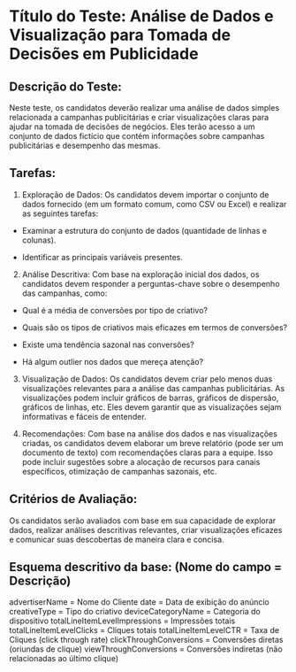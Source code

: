 # Título do Teste: Análise de Dados e Visualização para Tomada de Decisões em Publicidade
 
## Descrição do Teste:

Neste teste, os candidatos deverão realizar uma análise de dados simples relacionada a campanhas publicitárias e criar visualizações claras para ajudar na tomada de decisões de negócios. Eles terão acesso a um conjunto de dados fictício que contém informações sobre campanhas publicitárias e desempenho das mesmas. 

## Tarefas:

1) Exploração de Dados: Os candidatos devem importar o conjunto de dados fornecido (em um formato comum, como CSV ou Excel) e realizar as seguintes tarefas:

 - Examinar a estrutura do conjunto de dados (quantidade de linhas e colunas).

 - Identificar as principais variáveis presentes.

2) Análise Descritiva: Com base na exploração inicial dos dados, os candidatos devem responder a perguntas-chave sobre o desempenho das campanhas, como:

- Qual é a média de conversões por tipo de criativo?
  
- Quais são os tipos de criativos mais eficazes em termos de conversões?

- Existe uma tendência sazonal nas conversões?

- Há algum outlier nos dados que mereça atenção?

3) Visualização de Dados: Os candidatos devem criar pelo menos duas visualizações relevantes para a análise das campanhas publicitárias. As visualizações podem incluir gráficos de barras, gráficos de dispersão, gráficos de linhas, etc. Eles devem garantir que as visualizações sejam informativas e fáceis de entender.

4) Recomendações: Com base na análise dos dados e nas visualizações criadas, os candidatos devem elaborar um breve relatório (pode ser um documento de texto) com recomendações claras para a equipe. Isso pode incluir sugestões sobre a alocação de recursos para canais específicos, otimização de campanhas sazonais, etc.

## Critérios de Avaliação:

Os candidatos serão avaliados com base em sua capacidade de explorar dados, realizar análises descritivas relevantes, criar visualizações eficazes e comunicar suas descobertas de maneira clara e concisa.

## Esquema descritivo da base: (Nome do campo = Descrição)

advertiserName = Nome do Cliente
date = Data de exibição do anúncio
creativeType = Tipo do criativo
deviceCategoryName = Categoria do dispositivo
totalLineItemLevelImpressions = Impressões totais
totalLineItemLevelClicks = Cliques totais
totalLineItemLevelCTR = Taxa de Cliques (click through rate)
clickThroughConversions = Conversões diretas (oriundas de clique)
viewThroughConversions = Conversões indiretas (não relacionadas ao último clique)
